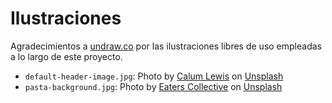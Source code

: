 # Ilustraciones

Agradecimientos a [undraw.co](https://undraw.co/illustrations) por las ilustraciones libres de uso empleadas a lo largo de este proyecto.

* `default-header-image.jpg`: Photo by [Calum Lewis][1] on [Unsplash][1]
* `pasta-background.jpg`: Photo by [Eaters Collective][2] on [Unsplash][2]
  

[1]: https://unsplash.com/@calumlewis?utm_source=unsplash&utm_medium=referral&utm_content=creditCopyText
[2]: https://unsplash.com/@eaterscollective?utm_source=unsplash&utm_medium=referral&utm_content=creditCopyText